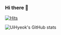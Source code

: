 ### Hi there 👋
<!--
구성
방문자수
인사말
남의거참조
스택
컨트랙트
이력서전에 깃허브 정리도
파이큐티
>>ppt
>> 서류검사통
>>ppt오늘까지완성
미리캔버스bym4094@naver

내일일어나면 포폴바로
포폴마무리
------------------------------------
pyqt --gui -- 얼굴인식 로그인
레이어 이동
각 프로젝트에 포트폴리오 + readmd 파일 작성

정보기 / adsp /sqld / 사조사 2급 / 기술사까지 ..              1h +1h + 1h +1h 
패캠 딥 + 머                                                1h
패캠 코테 파썬                                              1h
포트폴리오                                                  1h
포트폴리오 + 배포                                            1h
열심히하자
이력서작성시작
++
파이썬 웹배포
포트폴리오 깃 페이지 구성 노션참고해서만들기!!
순서..포트폴리오 완성 깃허브.. 완성하기퍼
-->
<!-- 방문자수 시작 -->
[![Hits](https://hits.seeyoufarm.com/api/count/incr/badge.svg?url=https%3A%2F%2Fgithub.com%2FByeonUi-Hyeok%2Fhit-counter&count_bg=%2379C83D&title_bg=%23555555&icon=&icon_color=%23E7E7E7&title=hits&edge_flat=false)](https://hits.seeyoufarm.com)
<!-- 방문자수 끝 -->

<!-- 깃허브 스택 시작 -->
![UiHyeok's GitHub stats](https://github-readme-stats.vercel.app/api?username=ByeonUi-Hyeok&show_icons=true&theme=radical)
<!-- 깃허브 스택 끝 -->


<!-- 파이썬은 자유로운 언어>> 길이많다>>최적의길을찾는것이 내목적1 -->
<!-- 컨트랙트 , 메일, 번호? -->
<!-- 저는 파이썬 개발자이며 ~ 를추구하고 ~ -->

<!--
**ByeonUi-Hyeok/ByeonUi-Hyeok** is a ✨ _special_ ✨ repository because its `README.md` (this file) appears on your GitHub profile.

Here are some ideas to get you started:

- 🔭 I’m currently working on ...
- 🌱 I’m currently learning ...
- 👯 I’m looking to collaborate on ...
- 🤔 I’m looking for help with ...
- 💬 Ask me about ...
- 📫 How to reach me: ...
- 😄 Pronouns: ...
- ⚡ Fun fact: ...
-->
